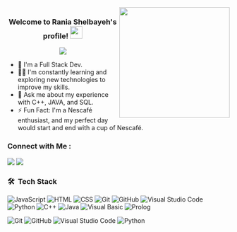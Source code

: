
<img width="250" align="right" src="https://c.tenor.com/_DOBjnGspYAAAAAM/code-coding.gif">

<h3 align="center">
  Welcome to Rania Shelbayeh's profile!
  <img src="https://media.giphy.com/media/hvRJCLFzcasrR4ia7z/giphy.gif" width="28">
</h3>

<!-- Typing SVG by DenverCoder1 - https://github.com/DenverCoder1/readme-typing-svg -->
<p align="center">
  <a href="https://github.com/DenverCoder1/readme-typing-svg"><img src="https://readme-typing-svg.herokuapp.com/?lines=Full%20Stack%20Dev:);Always%20learn%20,adapt%20,and%20grow.&font=Fira%20Code&center=true&width=440&height=45&color=f75c7e&vCenter=true&size=22"></a>
</p> 

- 🏢 I'm a Full Stack Dev. 
- 👨‍💻 I'm constantly learning and exploring new technologies to improve my skills.
- 💬 Ask me about my experience with C++, JAVA, and SQL.
- ⚡ Fun Fact: I'm a Nescafé enthusiast, and my perfect day would start and end with a cup of Nescafé.


### Connect with Me :

<a href="https://www.linkedin.com/in/rania-shelbayeh" target="_blank"><img src="https://img.shields.io/badge/-Rania%20Shelbayeh-0077B5?style=for-the-badge&logo=Linkedin&logoColor=white"/></a>
<a href="https://web.facebook.com/rania.eshelbayeh/" target="_blank"><img src="https://img.shields.io/badge/-Rania%20Shelbayeh-0077B5?style=for-the-badge&logo=Facebook&logoColor=white"/></a>
### 🛠 &nbsp;Tech Stack
![JavaScript](https://img.shields.io/badge/-JavaScript-05122A?style=flat&logo=javascript)
![HTML](https://img.shields.io/badge/-HTML-05122A?style=flat&logo=HTML5)
![CSS](https://img.shields.io/badge/-CSS-05122A?style=flat&logo=CSS3&logoColor=1572B6)
![Git](https://img.shields.io/badge/-Git-05122A?style=flat&logo=git)
![GitHub](https://img.shields.io/badge/-GitHub-05122A?style=flat&logo=github)
![Visual Studio Code](https://img.shields.io/badge/-Visual%20Studio%20Code-05122A?style=flat&logo=visual-studio-code&logoColor=007ACC)
![Python](https://img.shields.io/badge/-Python-05122A?style=flat&logo=python)
![C++](https://img.shields.io/badge/-C%2B%2B-05122A?style=flat&logo=c%2B%2B)
![Java](https://img.shields.io/badge/-Java-05122A?style=flat&logo=java)
![Visual Basic](https://img.shields.io/badge/-Visual%20Basic-05122A?style=flat&logo=visual-basic)
![Prolog](https://img.shields.io/badge/-Prolog-05122A?style=flat&logo=prolog)






![Git](https://img.shields.io/badge/-Git-05122A?style=flat&logo=git)
![GitHub](https://img.shields.io/badge/-GitHub-05122A?style=flat&logo=github)
![Visual Studio Code](https://img.shields.io/badge/-Visual%20Studio%20Code-05122A?style=flat&logo=visual-studio-code&logoColor=007ACC)
![Python](https://img.shields.io/badge/-Python-05122A?style=flat&logo=python)





